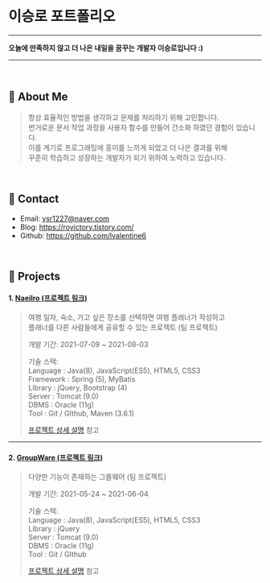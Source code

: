 # 이승로 포트폴리오
***
**오늘에 만족하지 않고 더 나은 내일을 꿈꾸는 개발자 이승로입니다 :)**
***
</br>

## :pushpin: About Me
  
>항상 효율적인 방법을 생각하고 문제를 처리하기 위해 고민합니다.    
>번거로운 문서 작업 과정을 사용자 함수를 만들어 간소화 하였던 경험이 있습니다.     
>이를 계기로 프로그래밍에 흥미를 느끼게 되었고 더 나은 결과를 위해   
>꾸준히 학습하고 성장하는 개발자가 되기 위하여 노력하고 있습니다.    
</br>

## :pushpin: Contact
- Email: ysr1227@naver.com
- Blog: https://rovictory.tistory.com/
- Github: https://github.com/lvalentine6

</br>

## :pushpin: Projects
#### 1. [Naeilro  (프로젝트 링크)](https://bit.ly/3iNIjDn) 
>여행 일자, 숙소, 가고 싶은 장소를 선택하면 여행 플래너가 작성하고   
>플래너를 다른 사람들에게 공유할 수 있는 프로젝트 (팀 프로젝트)    
>
>개발 기간: 2021-07-09 ~ 2021-08-03  
>  
>기술 스택:  
>Language : Java(8), JavaScript(ES5), HTML5, CSS3       
>Framework : Spring (5), MyBatis       
>Library : jQuery, Bootstrap (4)          
>Server : Tomcat (9.0)        
>DBMS : Oracle (11g)         
>Tool : Git / GIthub, Maven (3.6.1)                   
>
>[프로젝트 상세 설명](https://bit.ly/3yNJp7W) 참고
***
#### 2. [GroupWare  (프로젝트 링크)](https://bit.ly/3k7dwT1) 
>다양한 기능이 존재하는 그룹웨어 (팀 프로젝트)  
>
>개발 기간: 2021-05-24 ~ 2021-06-04  
>  
>기술 스택:  
>Language : Java(8), JavaScript(ES5), HTML5, CSS3     
>Library : jQuery      
>Server : Tomcat (9.0)      
>DBMS : Oracle (11g)      
>Tool : Git / GIthub          
>  
>[프로젝트 상세 설명](https://bit.ly/2VmlPA6) 참고

